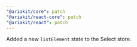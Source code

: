 ```yaml
---
"@ariakit/core": patch
"@ariakit/react-core": patch
"@ariakit/react": patch
---
```


Added a new `listElement` state to the Select store.
